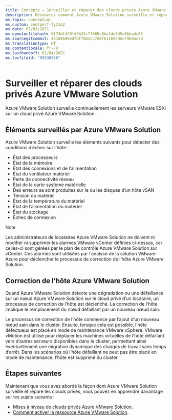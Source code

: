 ```yaml
---
title: Concepts – Surveiller et réparer des clouds privés Azure VMware Solution
description: Découvrez comment Azure VMware Solution surveille et répare les serveurs VMware ESXi sur un cloud privé Azure VMware Solution.
ms.topic: conceptual
ms.custom: contperf-fy21q2
ms.date: 02/03/2021
ms.openlocfilehash: 6174df429fd9b21c7f685c8ba14e6d5c0bba4c83
ms.sourcegitcommit: 44188608edfdff861cc7e8f611694dec79b9ac7d
ms.translationtype: HT
ms.contentlocale: fr-FR
ms.lasthandoff: 02/04/2021
ms.locfileid: "99538956"
---
```

# <a name="monitor-and-repair-azure-vmware-solution-private-clouds"></a>Surveiller et réparer des clouds privés Azure VMware Solution

Azure VMware Solution surveille continuellement les serveurs VMware ESXi sur un cloud privé Azure VMware Solution. 

## <a name="what-azure-vmware-solution-monitors"></a>Éléments surveillés par Azure VMware Solution

Azure VMware Solution surveille les éléments suivants pour détecter des conditions d’échec sur l’hôte :  

- État des processeurs 
- État de la mémoire 
- État des connexions et de l’alimentation 
- État du ventilateur matériel 
- Perte de connectivité réseau 
- État de la carte système matérielle 
- Des erreurs se sont produites sur le ou les disques d’un hôte vSAN 
- Tension du matériel 
- État de la température du matériel 
- État de l’alimentation du matériel 
- État du stockage 
- Échec de connexion 

> [!NOTE]
> Les administrateurs de locataires Azure VMware Solution ne doivent ni modifier ni supprimer les alarmes VMware vCenter définies ci-dessus, car celles-ci sont gérées par le plan de contrôle Azure VMware Solution sur vCenter. Ces alarmes sont utilisées par l’analyse de la solution VMware Azure pour déclencher le processus de correction de l’hôte Azure VMware Solution.

## <a name="azure-vmware-solution-host-remediation"></a>Correction de l’hôte Azure VMware Solution  

Quand Azure VMware Solution détecte une dégradation ou une défaillance sur un nœud Azure VMware Solution sur le cloud privé d’un locataire, un processus de correction de l’hôte est déclenché. La correction de l’hôte implique le remplacement du nœud défaillant par un nouveau nœud sain.  

Le processus de correction de l’hôte commence par l’ajout d’un nouveau nœud sain dans le cluster. Ensuite, lorsque cela est possible, l’hôte défectueux est placé en mode de maintenance VMware vSphere. VMware vMotion est utilisé pour déplacer les machines virtuelles de l’hôte défaillant vers d’autres serveurs disponibles dans le cluster, permettant ainsi éventuellement une migration dynamique des charges de travail sans temps d’arrêt. Dans les scénarios où l’hôte défaillant ne peut pas être placé en mode de maintenance, l’hôte est supprimé du cluster.

## <a name="next-steps"></a>Étapes suivantes

Maintenant que vous avez abordé la façon dont Azure VMware Solution surveille et répare les clouds privés, vous pouvez en apprendre davantage sur les sujets suivants :

- [Mises à niveau de clouds privés Azure VMware Solution](concepts-upgrades.md).
- [Comment activer la ressource Azure VMware Solution](enable-azure-vmware-solution.md).
